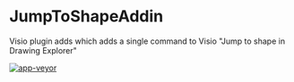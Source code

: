 JumpToShapeAddin
================

Visio plugin adds which adds a single command to Visio "Jump to shape in Drawing Explorer"

[![app-veyor](https://ci.appveyor.com/api/projects/status/677ogl6pw4xlb0ga)](https://ci.appveyor.com/project/nbelyh/jumptoshapeaddin)
